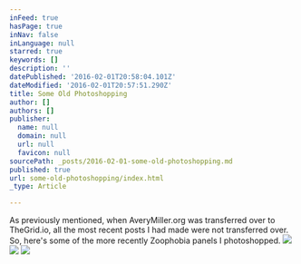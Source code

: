 ```yaml
---
inFeed: true
hasPage: true
inNav: false
inLanguage: null
starred: true
keywords: []
description: ''
datePublished: '2016-02-01T20:58:04.101Z'
dateModified: '2016-02-01T20:57:51.290Z'
title: Some Old Photoshopping
author: []
authors: []
publisher:
  name: null
  domain: null
  url: null
  favicon: null
sourcePath: _posts/2016-02-01-some-old-photoshopping.md
published: true
url: some-old-photoshopping/index.html
_type: Article

---
```

As previously mentioned, when AveryMiller.org was transferred over to TheGrid.io, all the most recent posts I had made were not transferred over. So, here's some of the more recently Zoophobia panels I photoshopped.
![](https://the-grid-user-content.s3-us-west-2.amazonaws.com/5a97055b-555b-4b29-b962-6e514fd747b1.gif)
![](https://the-grid-user-content.s3-us-west-2.amazonaws.com/16ba7e07-6fc0-4be7-bb6d-a467783d7300.gif)
![](https://the-grid-user-content.s3-us-west-2.amazonaws.com/825977b8-e8f7-4b1b-b73d-0a12251f4390.gif)